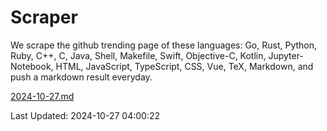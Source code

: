 # Scraper

We scrape the github trending page of these languages: Go, Rust, Python, Ruby, C++, C, Java, Shell, Makefile, Swift, Objective-C, Kotlin, Jupyter-Notebook, HTML, JavaScript, TypeScript, CSS, Vue, TeX, Markdown, and push a markdown result everyday.

[2024-10-27.md](https://github.com/yangwenmai/github-trending-backup/blob/master/2024-10-27.md)

Last Updated: 2024-10-27 04:00:22